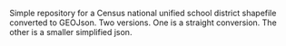 Simple repository for a Census national unified school district shapefile converted to GEOJson. Two versions. One is a straight conversion. The other is a smaller simplified json.
